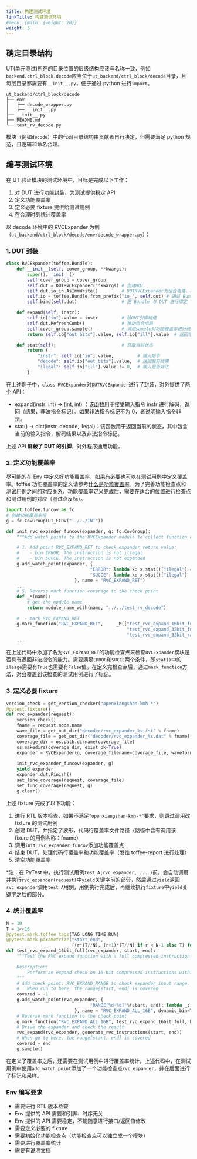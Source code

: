 ```yaml
---
title: 构建测试环境
linkTitle: 构建测试环境
#menu: {main: {weight: 20}}
weight: 3
---
```


## 确定目录结构

UT(单元测试)所在的目录位置的层级结构应该与名称一致，例如`backend.ctrl_block.decode`应当位于`ut_backend/ctrl_block/decode`目录，且每层目录都需要有`__init__.py`，便于通过 python 进行`import`。

```shell
ut_backend/ctrl_block/decode
├── env
│   ├── decode_wrapper.py
│   ├── __init__.py
├── __init__.py
├── README.md
└── test_rv_decode.py
```

模块（例如`decode`）中的代码目录结构由贡献者自行决定，但需要满足 python 规范，且逻辑和命名合理。

## 编写测试环境

在 UT 验证模块的测试环境中，目标是完成以下工作：

1. 对 DUT 进行功能封装，为测试提供稳定 API
2. 定义功能覆盖率
3. 定义必要 fixture 提供给测试用例
4. 在合理时刻统计覆盖率

以 decode 环境中的 RVCExpander 为例（`ut_backend/ctrl_block/decode/env/decode_wrapper.py`）：

### 1. DUT 封装

```python
class RVCExpander(toffee.Bundle):
    def __init__(self, cover_group, **kwargs):
        super().__init__()
        self.cover_group = cover_group
        self.dut = DUTRVCExpander(**kwargs) # 创建DUT
        self.dut.io_in.AsImmWrite()         # DUTRVCExpander为组合电路，将输入引脚设置为ImmWrite写入模式
        self.io = toffee.Bundle.from_prefix("io_", self.dut) # 通过 Bundle 使用前缀关联引脚
        self.bind(self.dut)                 # 把 Bundle 与 DUT 进行绑定

    def expand(self, instr):
        self.io["in"].value = instr         # 给DUT引脚赋值
        self.dut.RefreshComb()              # 推动组合电路
        self.cover_group.sample()           # 调用sample对功能覆盖率进行统计
        return self.io["out_bits"].value, self.io["ill"].value  # 返回结果 和 是否是非法指令

    def stat(self):                         # 获取当前状态
        return {
            "instr": self.io["in"].value,         # 输入指令
            "decode": self.io["out_bits"].value,  # 返回展开结果
            "ilegal": self.io["ill"].value != 0,  # 输入是否非法
        }
```

在上述例子中，`class RVCExpander`对`DUTRVCExpander`进行了封装，对外提供了两个 API：

- expand(instr: int) -> (int, int) ：该函数用于接受输入指令 instr 进行解码，返回（结果，非法指令标记）。如果非法指令标记不为 0，者说明输入指令非法。
- stat() -> dict(instr, decode, ilegal)：该函数用于返回当前的状态，其中包含当前的输入指令，解码结果以及非法指令标记。

上述 API **屏蔽了 DUT 的引脚**，对外程序通用功能。

### <a id="定义功能覆盖率"></a>2. 定义功能覆盖率

尽可能的在 Env 中定义好功能覆盖率，如果有必要也可以在测试用例中定义覆盖率。toffee 功能覆盖率的定义请参考[什么是功能覆盖率](http://localhost:1313/docs/03_add_test/05_cover_func/)。为了完善功能检查点和测试用例之间的对应关系，功能覆盖率定义完成后，需要在适合的位置进行检查点和测试用例的对应（测试点反标）。

```python
import toffee.funcov as fc
# 创建功能覆盖率组
g = fc.CovGroup(UT_FCOV("../../INT"))

def init_rvc_expander_funcov(expander, g: fc.CovGroup):
    """Add watch points to the RVCExpander module to collect function coverage information"""

    # 1. Add point RVC_EXPAND_RET to check expander return value:
    #    - bin ERROR. The instruction is not illegal
    #    - bin SUCCE. The instruction is not expanded
    g.add_watch_point(expander, {
                                "ERROR": lambda x: x.stat()["ilegal"] == False,
                                "SUCCE": lambda x: x.stat()["ilegal"] != False,
                          }, name = "RVC_EXPAND_RET")
    ...
    # 5. Reverse mark function coverage to the check point
    def _M(name):
        # get the module name
        return module_name_with(name, "../../test_rv_decode")

    #  - mark RVC_EXPAND_RET
    g.mark_function("RVC_EXPAND_RET",     _M(["test_rvc_expand_16bit_full",
                                              "test_rvc_expand_32bit_full",
                                              "test_rvc_expand_32bit_randomN"]), bin_name=["ERROR", "SUCCE"])
    ...
```

在上述代码中添加了名为`RVC_EXPAND_RET`的功能检查点来检查`RVCExpander`模块是否具有返回非法指令的能力。需要满足`ERROR`和`SUCCE`两个条件，即`stat()`中的`ileage`需要有`True`也需要有`False`值。在定义完检查点后，通过`mark_function`方法，对会覆盖到该检查的测试用例进行了标记。

### <a id="定义必要fixture">3. 定义必要 fixture

```python
version_check = get_version_checker("openxiangshan-kmh-*")             # 指定满足要的RTL版本
@pytest.fixture()
def rvc_expander(request):
    version_check()                                                    # 进行版本检查
    fname = request.node.name                                          # 获取调用该fixture的测试用例
    wave_file = get_out_dir("decoder/rvc_expander_%s.fst" % fname)     # 设置波形文件路径
    coverage_file = get_out_dir("decoder/rvc_expander_%s.dat" % fname) # 设置代码覆盖率文件路径
    coverage_dir = os.path.dirname(coverage_file)
    os.makedirs(coverage_dir, exist_ok=True)                           # 目标目录不正在则创建目录
    expander = RVCExpander(g, coverage_filename=coverage_file, waveform_filename=wave_file)
                                                                       # 创建RVCExpander
    init_rvc_expander_funcov(expander, g)                              # 初始化功能检查点
    yield expander                                                     # 返回创建好的 RVCExpander 给 Test Case
    expander.dut.Finish()                                              # Tests Case运行完成后，结束DUT
    set_line_coverage(request, coverage_file)                          # 把生成的代码覆盖率文件告诉 toffee-report
    set_func_coverage(request, g)                                      # 把生成的功能覆盖率数据告诉 toffee-report
    g.clear()                                                          # 清空功能覆盖统计
```

上述 fixture 完成了以下功能：

1. 进行 RTL 版本检查，如果不满足`"openxiangshan-kmh-*"`要求，则跳过调用改 fixture 的测试用例
2. 创建 DUT，并指定了波形，代码行覆盖率文件路径（路径中含有调用该 fixure 的用例名称：fname）
3. 调用`init_rvc_expander_funcov`添加功能覆盖点
4. 结束 DUT，处理代码行覆盖率和功能覆盖率（发往 toffee-report 进行处理）
5. 清空功能覆盖率

\*注：在 PyTest 中，执行测试用例`test_A(rvc_expander, ....)`前，会自动调用并执行`rvc_expander(request)`中`yield`关键字前的部分，然后通过`yield`返回`rvc_expander`调用`test_A`用例，用例执行完成后，再继续执行`fixture`中`yield`关键字之后的部分。

### <a id="统计覆盖率">4. 统计覆盖率

```python
N = 10
T = 1<<16
@pytest.mark.toffee_tags(TAG_LONG_TIME_RUN)
@pytest.mark.parametrize("start,end",
                         [(r*(T//N), (r+1)*(T//N) if r < N-1 else T) for r in range(N)])
def test_rvc_expand_16bit_full(rvc_expander, start, end):
    """Test the RVC expand function with a full compressed instruction set

    Description:
        Perform an expand check on 16-bit compressed instructions within the range from 'start' to 'end'.
    """
    # Add check point: RVC_EXPAND_RANGE to check expander input range.
    #   When run to here, the range[start, end] is covered
    covered = -1
    g.add_watch_point(rvc_expander, {
                                "RANGE[%d-%d]"%(start, end): lambda _: covered == end
                          }, name = "RVC_EXPAND_ALL_16B", dynamic_bin=True)
    # Reverse mark function to the check point
    g.mark_function("RVC_EXPAND_ALL_16B", test_rvc_expand_16bit_full, bin_name="RANGE[%d-%d]"%(start, end))
    # Drive the expander and check the result
    rvc_expand(rvc_expander, generate_rvc_instructions(start, end))
    # When go to here, the range[start, end] is covered
    covered = end
    g.sample()                                                              # 覆盖率采样
```

在定义了覆盖率之后，还需要在测试用例中进行覆盖率统计。上述代码中，在测试用例中使用`add_watch_point`添加了一个功能检查点`rvc_expander`，并在后面进行了标记和采样。

### Env 编写要求

- 需要进行 RTL 版本检查
- Env 提供的 API 需要和引脚、时序无关
- Env 提供的 API 需要稳定，不能随意进行接口/返回值修改
- 需要定义必要的 fixture
- 需要初始化功能检查点（功能检查点可以独立成一个模块）
- 需要进行覆盖率统计
- 需要有说明文档

